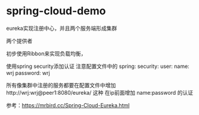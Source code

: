 # spring-cloud-demo
eureka实现注册中心，并且两个服务端形成集群

两个提供者

初步使用Ribbon来实现负载均衡，

使用spring security添加认证
注意配置文件中的
spring:
  security:
    user:
      name: wrj
      password: wrj

所有像集群中注册的服务都要在配置文件中增加 http://wrj:wrj@peer1:8080/eureka/ 这种 在ip前面增加 name:password 的认证

参考：https://mrbird.cc/Spring-Cloud-Eureka.html
